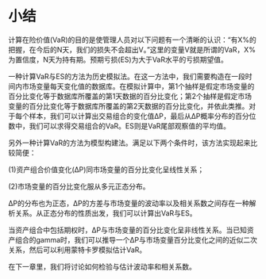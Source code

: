 # 小结

计算在险价值(VaR)的目的是使管理人员对以下问题有一个清晰的认识：“有X%的把握，在今后的N天，我们的损失不会超出V。”这里的变量V就是所谓的VaR，X%为置信度，N天为持有期。预期亏损(ES)为大于VaR水平的亏损期望值。


一种计算VaR与ES的方法为历史模拟法。在这一方法中，我们需要构造在一段时间内市场变量每天变化值的数据库。在模拟计算中，第1个抽样是假定市场变量的百分比变化等于数据库所覆盖的第1天数据的百分比变化；第2个抽样是假定市场变量的百分比变化等于数据库所覆盖的第2天数据的百分比变化，并依此类推。对于每个样本，我们可以计算出交易组合的变化值ΔP，最后从ΔP概率分布的百分位数中，我们可以求得交易组合的VaR。ES则是VaR尾部观察值的平均值。


另外一种计算VaR的方法为模型构建法。满足以下两个条件时，该方法实现起来比较简便：

(1)资产组合价值变化(ΔP)同市场变量的百分比变化呈线性关系；


(2)市场变量的百分比变化服从多元正态分布。


ΔP的分布也为正态，ΔP的方差与市场变量的波动率以及相关系数之间存在一种解析关系。从正态分布的性质出发，我们可以计算出VaR与ES。


当资产组合中包括期权时，ΔP与市场变量的百分比变化呈非线性关系。当已知资产组合的gamma时，我们可以推导一个ΔP与市场变量百分比变化之间的近似二次关系，然后可以利用蒙特卡罗模拟估计VaR。


在下一章里，我们将讨论如何检验与估计波动率和相关系数。